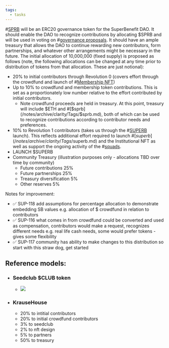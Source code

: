 ```yaml
---
tags:
  - tasks
---
```

 #[SPRB](SPRB) will be an ERC20 governance token for the SuperBenefit DAO. It should enable the DAO to recognize contributions by allocating $SPRB and will be used in voting on #[governance proposals](/notes/archive/clarity/Tags/governance%20proposals.md). It should have an ample treasury that allows the DAO to continue rewarding new contributors, form partnerships, and whatever other arrangements might be necessary in the future.
The initial allocation of 10,000,000 (fixed supply) is proposed as follows (note, the following allocations can be changed at any time prior to distribution of tokens from that allocation. These are just notional): 
- 20% to initial contributors through Revolution 0 (covers effort through the crowdfund and launch of #[Membership NFT](Membership%20NFT))
- Up to 10% to crowdfund and membership token contributions. This is set as a proportionately low number relative to the effort contributed by initial contributors.
	- Note crowdfund proceeds are held in treasury. At this point, treasury will include $ETH and #[$sprb](/notes/archive/clarity/Tags/$sprb.md), both of which can be used to recognize contributions according to contributor needs and preferences.
- 10% to Revolution 1 contributors (takes us through the #[SUPERB](SUPERB) launch). This reflects additional effort required to launch #[$superb](/notes/archive/clarity/Tags/$superb.md) and the Institutional NFT as well as support the ongoing activity of the #[squads](/notes/archive/clarity/Tags/squads.md). 
- LAUNCH $SUPERB
- Community Treasury (illustration purposes only - allocations TBD over time by community)
	- Future contributions 25% 
	- Future partnerships 25%
	- Treasury diversification 5% 
	- Other reserves 5%

Notes for improvement:
- ✅ SUP-118 add assumptions for percentage allocation to demonstrate embedding SB values e.g. allocation of $ crowdfund in relation to contributors
- ✅ SUP-116 what comes in from crowdfund could be converted and used as compensation, contributors would make a request, recognizes different needs e.g. real life cash needs, some would prefer tokens - gives some flexibility 
- ✅ SUP-117 community has ability to make changes to this distribution so start with this straw dog, get started 


## Reference models:
- ### Seedclub $CLUB token
	- ![](ed37cbb0-5d5a-412f-b32a-fde67140286c.png)
- ### KrauseHouse
	- 20% to intitial contributors
	- 20% to initial crowdfund contributors
	- 3% to seedclub
	- 2% to nft design
	- 5% to partners
	- 50% to treasury
